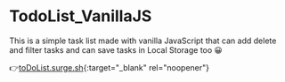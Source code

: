 # TodoList_VanillaJS
This is a simple task list made with vanilla JavaScript that can add delete and filter tasks and can save tasks in Local Storage too 	&#128512;

&#128073;[toDoList.surge.sh](https://mysterious-knowledge.surge.sh){:target="_blank" rel="noopener"}

